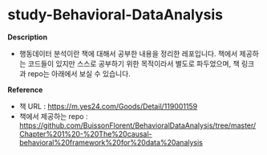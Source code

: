 # study-Behavioral-DataAnalysis

**Description**

- 행동데이터 분석이란 책에 대해서 공부한 내용을 정리한 레포입니다.
책에서 제공하는 코드들이 있지만 스스로 공부하기 위한 목적이라서 별도로 파두었으며, 책 링크과 repo는 아래에서 보실 수 있습니다.



**Reference**
- 책 URL : https://m.yes24.com/Goods/Detail/119001159
- 책에서 제공하는 repo : https://github.com/BuissonFlorent/BehavioralDataAnalysis/tree/master/Chapter%201%20-%20The%20causal-behavioral%20framework%20for%20data%20analysis
